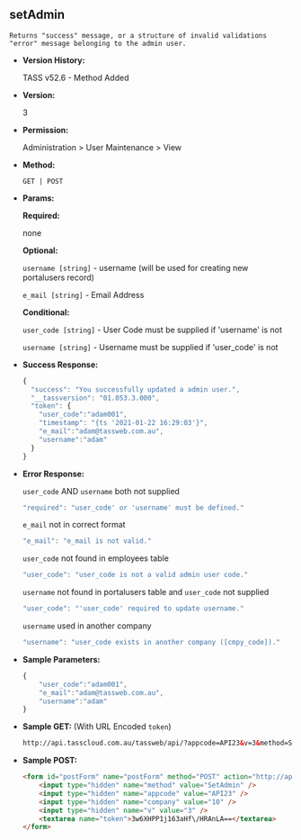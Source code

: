**setAdmin**
----
	Returns "success" message, or a structure of invalid validations "error" message belonging to the admin user.

* **Version History:**

	TASS v52.6 - Method Added

* **Version:**

	3

* **Permission:**

   Administration > User Maintenance > View

* **Method:**

	`GET | POST`
  
* **Params:**

   **Required:**
 
	none

   **Optional:**

	`username [string]` - username (will be used for creating new portalusers record)

    `e_mail [string]` - Email Address

   **Conditional:**

	`user_code [string]` - User Code must be supplied if 'username' is not

    `username [string]` - Username must be supplied if 'user_code' is not

* **Success Response:**

    ```javascript
    {
      "success": "You successfully updated a admin user.",
      "__tassversion": "01.053.3.000",
      "token": {
        "user_code":"adam001",
        "timestamp": "{ts '2021-01-22 16:29:03'}",
        "e_mail":"adam@tassweb.com.au",
        "username":"adam"
      }
    }
    ```
 
* **Error Response:**

    `user_code` AND `username` both not supplied
    ```javascript
    "required": "user_code' or 'username' must be defined."
    ```

    `e_mail` not in correct format
    ```javascript
    "e_mail": "e_mail is not valid."
    ```

    `user_code` not found in employees table
    ```javascript
    "user_code": "user_code is not a valid admin user code."
    ```

    `username` not found in portalusers table and `user_code` not supplied
    ```javascript
    "user_code": "'user_code' required to update username."
    ```

    `username` used in another company
    ```javascript
    "username": "user_code exists in another company ([cmpy_code])."
    ```
    
* **Sample Parameters:**

	```javascript
	{
        "user_code":"adam001",
        "e_mail":"adam@tassweb.com.au",
        "username":"adam"
    }
	```

* **Sample GET:** (With URL Encoded `token`)

	```HTML
	http://api.tasscloud.com.au/tassweb/api/?appcode=API23&v=3&method=SetAdmin&token=3w6XHPP1j163aHf%2FHRAnLA%3D%3D&company=10
	```
  
* **Sample POST:**

	```HTML
	<form id="postForm" name="postForm" method="POST" action="http://api.tasscloud.com.au/tassweb/api/">
		<input type="hidden" name="method" value="SetAdmin" />
		<input type="hidden" name="appcode" value="API23" />
		<input type="hidden" name="company" value="10" />
		<input type="hidden" name="v" value="3" />
		<textarea name="token">3w6XHPP1j163aHf\/HRAnLA==</textarea>
	</form>
	```